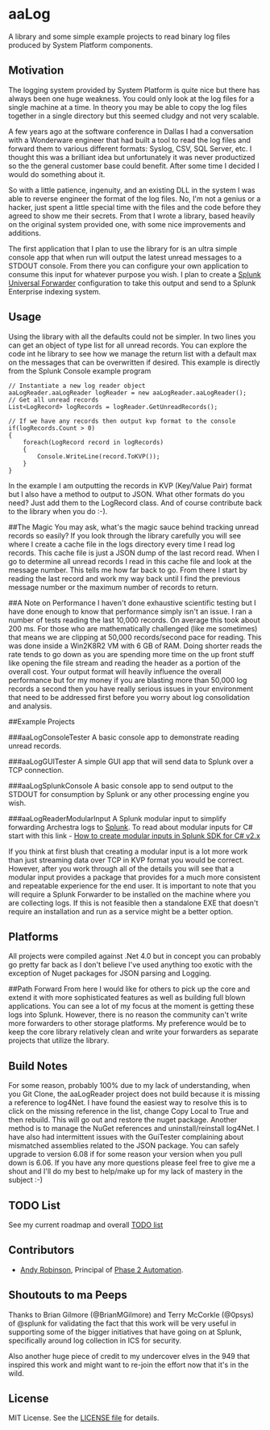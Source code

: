 aaLog
=================

A library and some simple example projects to read binary log files produced by System Platform components.

## Motivation

The logging system provided by System Platform is quite nice but there has always been one huge weakness.  You could only look at the log files for a single machine at a time.  In theory you may be able to copy the log files together in a single directory but this seemed cludgy and not very scalable.

A few years ago at the software conference in Dallas I had a conversation with a Wonderware engineer that had built a tool to read the log files and forward them to various different formats: Syslog, CSV, SQL Server, etc.  I thought this was a brilliant idea but unfortunately it was never productized so the the general customer base could benefit.  After some time I decided I would do something about it.

So with a little patience, ingenuity, and an existing DLL in the system I was able to reverse engineer the format of the log files.  No, I'm not a genius or a hacker, just spent a little special time with the files and the code before they agreed to show me their secrets.  From that I wrote a library, based heavily on the original system provided one, with some nice improvements and additions.  

The first application that I plan to use the library for is an ultra simple console app that when run will output the latest unread messages to a STDOUT console.  From there you can configure your own application to consume this input for whatever purpose you wish.  I plan to create a [Splunk Universal Forwarder](http://docs.splunk.com/Splexicon:Universalforwarder) configuration to take this output and send to a Splunk Enterprise indexing system.  

## Usage

Using the library with all the defaults could not be simpler. In two lines you can get an object of type list for all unread records.  You can explore the code int he library to see how we manage the return list with a default max on the messages that can be overwritten if desired.  This example is directly from the Splunk Console example program 


	// Instantiate a new log reader object            
	aaLogReader.aaLogReader logReader = new aaLogReader.aaLogReader();
	// Get all unread records
    List<LogRecord> logRecords = logReader.GetUnreadRecords();

    // If we have any records then output kvp format to the console
    if(logRecords.Count > 0)
    {
        foreach(LogRecord record in logRecords)
        {
            Console.WriteLine(record.ToKVP());
        }
    }

In the example I am outputting the records in KVP (Key/Value Pair) format but I also have a method to output to JSON. What other formats do you need?  Just add them to the LogRecord class.  And of course contribute back to the library when you do :-).  

##The Magic
You may ask, what's the magic sauce behind tracking unread records so easily?  If you look through the library carefully you will see where I create a cache file in the logs directory every time I read log records.  This cache file is just a JSON dump of the last record read.  When I go to determine all unread records I read in this cache file and look at the message number.  This tells me how far back to go.  From there I start by reading the last record and work my way back until I find the previous message number or the maximum number of records to return.

##A Note on Performance
I haven't done exhaustive scientific testing but I have done enough to know that performance simply isn't an issue.  I ran a number of tests reading the last 10,000 records.  On average this took about 200 ms.  For those who are mathematically challenged (like me sometimes) that means we are clipping at 50,000 records/second pace for reading.  This was done inside a Win2K8R2 VM with 6 GB of RAM.  Doing shorter reads the rate tends to go down as you are spending more time on the up front stuff like opening the file stream and reading the header as a portion of the overall cost.  Your output format will heavily influence the overall performance but for my money if you are blasting more than 50,000 log records a second then you have really serious issues in your environment that need to be addressed first before you worry about log consolidation and analysis.   

##Example Projects

###aaLogConsoleTester
A basic console app to demonstrate reading unread records.

###aaLogGUITester
A simple GUI app that will send data to Splunk over a TCP connection.

###aaLogSplunkConsole
A basic console app to send output to the STDOUT for consumption by Splunk or any other processing engine you wish.

###aaLogReaderModularInput
A Splunk modular input to simplify forwarding Archestra logs to [Splunk](http://www.splunk.com/).  To read about modular inputs for C# start with this link -
[How to create modular inputs in Splunk SDK for C# v2.x](http://dev.splunk.com/view/csharp-sdk-pcl/SP-CAAAEY3)

If you think at first blush that creating a modular input is a lot more work than just streaming data over TCP in KVP format you would be correct.  However, after you work through all of the details you will see that a modular input provides a package that provides for a much more consistent and repeatable experience for the end user.  It is important to note that you will require a Splunk Forwarder to be installed on the machine where you are collecting logs.  If this is not feasible then a standalone EXE that doesn't require an installation and run as a service might be a better option.


## Platforms

All projects were compiled against .Net 4.0 but in concept you can probably go pretty far back as I don't believe I've used anything too exotic with the exception of Nuget packages for JSON parsing and Logging.

##Path Forward
From here I would like for others to pick up the core and extend it with more sophisticated features as well as building full blown applications.  You can see a lot of my focus at the moment is getting these logs into Splunk.  However, there is no reason the community can't write more forwarders to other storage platforms.  My preference would be to keep the core library relatively clean and write your forwarders as separate projects that utilize the library. 

## Build Notes
For some reason, probably 100% due to my lack of understanding, when you Git Clone, the aaLogReader project does not build because it is missing a reference to log4Net.  I have found the easiest way to resolve this is to click on the missing reference in the list, change Copy Local to True and then rebuild.  This will go out and restore the nuget package.  Another method is to manage the NuGet references and uninstall/reinstall log4Net.  I have also had intermittent issues with the GuiTester complaining about mismatched assemblies related to the JSON package.  You can safely upgrade to version 6.08 if for some reason your version when you pull down is 6.06. If you have any more questions please feel free to give me a shout and I'll do my best to help/make up for my lack of mastery in the subject :-)

## TODO List

See my current roadmap and overall [TODO list](/TODO.md)

## Contributors

* [Andy Robinson](mailto:andy@phase2automation.com), Principal of [Phase 2 Automation](http://phase2automation.com).

## Shoutouts to ma Peeps
Thanks to Brian Gilmore (@BrianMGilmore) and Terry McCorkle (@0psys) of @splunk for validating the fact that this work will be very useful in supporting some of the bigger initiatives that have going on at Splunk, specifically around log collection in ICS for security. 

Also another huge piece of credit to my undercover elves in the 949 that inspired this work and might want to re-join the effort now that it's in the wild.

## License

MIT License. See the [LICENSE file](/LICENSE) for details.
